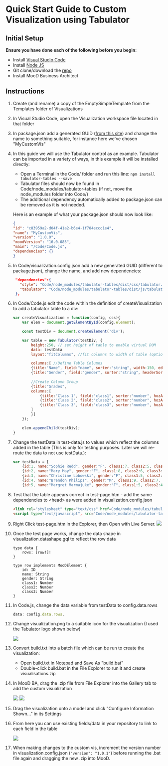 # Quick Start Guide to Custom Visualization using Tabulator

## Initial Setup

**Ensure you have done each of the following before you begin:**

- Install [Visual Studio Code](https://code.visualstudio.com/)
- Install [Node JS](https://nodejs.org/en)
- Git clone/download the [repo](https://github.com/CACIMooD/Visualizations)
- Install MooD Business Architect

## Instructions

1. Create (and rename) a copy of the EmptySimpleTemplate from the Templates folder of Visualizations
1. In Visual Studio Code, open the Visualization workspace file located in that folder
1. In package.json add a generated GUID ([from this site](https://www.guidgenerator.com/)) and change the name to something suitable, for instance here we've chosen "MyCustomVis"
1. In this guide we will use the Tabulator control as an example. Tabulator can be imported in a variety of ways, in this example it will be installed directly:
    - Open a Terminal in the Code/ folder and run this line: ```npm install tabulator-tables --save```
    - Tabulator files should now be found in Code/node_modules/tabulator-tables (if not, move the node_modules folder into Code/)
    - The additional dependency automatically added to package.json can be removed as it is not needed.

    Here is an example of what your package.json should now look like:

    ```json
    {
    "id": "c83959a2-d04f-41a2-b6e4-1f784eccc1e4",
    "name": "MyCustomVis",
    "version": "1.0.0",
    "moodVersion": "16.0.085",
    "main": "/Code/Code.js",
    "dependencies": {}
    }
    ```
1. In Code/visualization.config.json add a new generated GUID (different to package.json), change the name, and add new dependencies:
     ```json
      "dependencies":{
        "style": "Code/node_modules/tabulator-tables/dist/css/tabulator.min.css",
        "tabulator": "Code/node_modules/tabulator-tables/dist/js/tabulator.js"
      },
      ```
1. In Code/Code.js edit the code within the definition of createVisualization to add a tabulator table to a div:
    ```js
    var createVisualization = function(config, css){
        var elem = document.getElementById(config.element);

        const testDiv = document.createElement('div');

        var table = new Tabulator(testDiv, {
            height:250, // set height of table to enable virtual DOM
            data: testData
            layout:"fitColumns", //fit columns to width of table (optional)

            columns:[ //Define Table Columns
            {title:"Name", field:"name", sorter:"string", width:150, editor:true},
            {title:"Gender", field:"gender", sorter:"string", headerSort:false, editor:"list", editorParams:{values:{"M":"Male", "F":"Female", "X":"Other"}}},
            
            //Create Column Group
            {title:"Grades",
            columns:[
                {title:"Class 1", field:"class1", sorter:"number", hozAlign:"center", editor:true},
                {title:"Class 2", field:"class2", sorter:"number", hozAlign:"center", editor:true},
                {title:"Class 3", field:"class3", sorter:"number", hozAlign:"center", editor:true}
            ]
            }]
        });

        elem.appendChild(testDiv);
    }
1. Change the testData in test-data.js to values which reflect the columns added in the table (This is only for testing purposes.  Later we will re-route the data to not use testData.):
    ```js
    var testData = [
        {id:1, name:"Sophie Redd", gender:"F", class1:7, class2:5, class3:9},
        {id:2, name:"Mary May", gender:"F", class1:8, class2:6, class3:9},
        {id:3, name:"Christine Lobowski", gender:"F", class1:5, class2:3, class3:9},
        {id:4, name:"Brendon Philips", gender:"M", class1:9, class2:7, class3:8},
        {id:5, name:"Margret Marmajuke", gender:"F", class1:5, class2:4, class3:9},
1. Test that the table appears correct in test-page.htm - add the same dependencies to \<head> as were added in visualization.config.json
    ```html
    <link rel="stylesheet" type="text/css" href=Code/node_modules/tabulator-tables/dist/css/tabulator.min.css>
    <script type="text/javascript", src="Code/node_modules/tabulator-tables/dist/js/tabulator.js"></script>
1. Right Click test-page.htm in the Explorer, then Open with Live Server.
![](TestPage.png)
1. Once the test page works, change the data shape in visualization.datashape.gql to reflect the row data
    ```gql
    type data { 
        rows: [row!]! 
    } 

    type row implements MooDElement { 
        id: ID 
        name: String
        gender: String
        class1: Number
        class2: Number
        class3: Number
    }
1. In Code.js, change the data variable from testData to config.data.rows
    ```js 
    data: config.data.rows,
1. Change visualization.png to a suitable icon for the visualization (I used the Tabulator logo shown below)
    
    ![](visualization.png)
1. Convert build.txt into a batch file which can be run to create the visualization:
    - Open build.txt in Notepad and Save As "build.bat"
    - Double-click build.bat in the File Explorer to run it and create visualisations.zip
1. In MooD BA, drag the .zip file from File Explorer into the Gallery tab to add the custom visualization

    ![](Importing.png) ![](Imported.png)
1. Drag the visualization onto a model and click "Configure Information Shown..." in its Settings
1. From here you can use existing fields/data in your repository to link to each field in the table

    ![](ConfigureInfo.png)
1. When making changes to the custom vis, increment the version number in visualization.config.json (`"version": "1.0.1"`) before running the .bat file again and dragging the new .zip into MooD.
